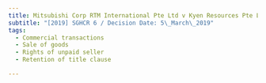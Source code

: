```yaml
---
title: Mitsubishi Corp RTM International Pte Ltd v Kyen Resources Pte Ltd
subtitle: "[2019] SGHCR 6 / Decision Date: 5\_March\_2019"
tags:
  - Commercial transactions
  - Sale of goods
  - Rights of unpaid seller
  - Retention of title clause

---
```

